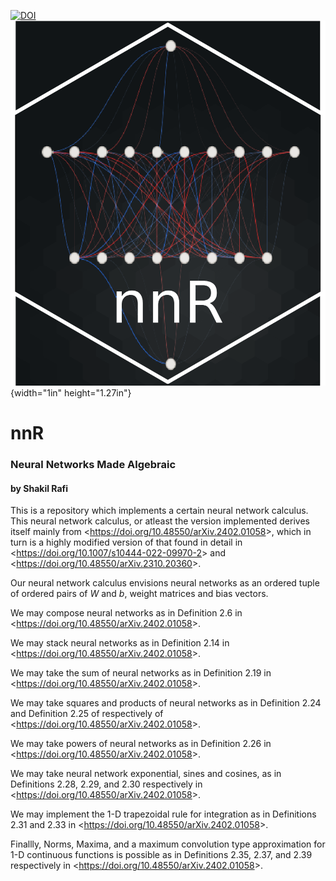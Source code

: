[![DOI](https://zenodo.org/badge/752787458.svg)](https://zenodo.org/badge/latestdoi/752787458)
![](images/hex-nnR-4-01.png){width="1in" height="1.27in"}

# nnR

### Neural Networks Made Algebraic

#### by Shakil Rafi

This is a repository which implements a certain neural network calculus.
This neural network calculus, or atleast the version implemented derives itself mainly from \<<https://doi.org/10.48550/arXiv.2402.01058>\>, which in turn is a highly modified version of that found in detail in \<<https://doi.org/10.1007/s10444-022-09970-2>\> and \<<https://doi.org/10.48550/arXiv.2310.20360>\>.

Our neural network calculus envisions neural networks as an ordered tuple of ordered pairs of $W$ and $b$, weight matrices and bias vectors.

We may compose neural networks as in Definition 2.6 in \<<https://doi.org/10.48550/arXiv.2402.01058>\>.

We may stack neural networks as in Definition 2.14 in \<<https://doi.org/10.48550/arXiv.2402.01058>\>.

We may take the sum of neural networks as in Definition 2.19 in \<<https://doi.org/10.48550/arXiv.2402.01058>\>.

We may take squares and products of neural networks as in Definition 2.24 and Definition 2.25 of respectively of \<<https://doi.org/10.48550/arXiv.2402.01058>\>.

We may take powers of neural networks as in Definition 2.26 in \<<https://doi.org/10.48550/arXiv.2402.01058>\>.

We may take neural network exponential, sines and cosines, as in Definitions 2.28, 2.29, and 2.30 respectively in \<<https://doi.org/10.48550/arXiv.2402.01058>\>.

We may implement the 1-D trapezoidal rule for integration as in Definitions 2.31 and 2.33 in \<<https://doi.org/10.48550/arXiv.2402.01058>\>.

Finallly, Norms, Maxima, and a maximum convolution type approximation for 1-D continuous functions is possible as in Definitions 2.35, 2.37, and 2.39 respectively in \<<https://doi.org/10.48550/arXiv.2402.01058>\>.
